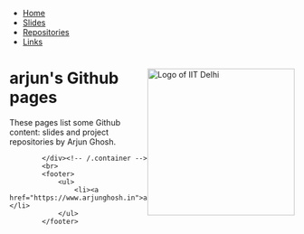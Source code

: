 <html><head>

</head>
<body>
			<nav>
	    		<ul>
	        		<li><a href="http://argentenum.github.io/">Home</a></li>
		        	<li><a href="http://argentenum.github.io/slides">Slides</a></li>
	        		<li><a href="http://argentenum.github.io/repos">Repositories</a></li>
	        		<li><a href="http://argentenum.github.io/links">Links</a></li>
	    		</ul>
			</nav>
			<div class="container">
			<img src="https://w7.pngwing.com/pngs/253/323/png-transparent-indian-institute-of-technology-delhi-indian-institute-of-technology-madras-indian-institute-of-technology-bombay-sardar-vallabhbhai-national-institute-of-technology-surat-indian-institutes.png" alt="Logo of IIT Delhi" style="width:260px;float:right;float:top;">
			<div class="blurb">
	<h1>arjun's Github pages</h1>
	<p>These pages list some Github content: slides and project repositories by Arjun Ghosh.</p>
</div><!-- /.blurb -->

			
			</div><!-- /.container -->
			<br>
			<footer>
	    		<ul>
	        		<li><a href="https://www.arjunghosh.in">arjunghosh.in</a></li>
				</ul>
			</footer>
